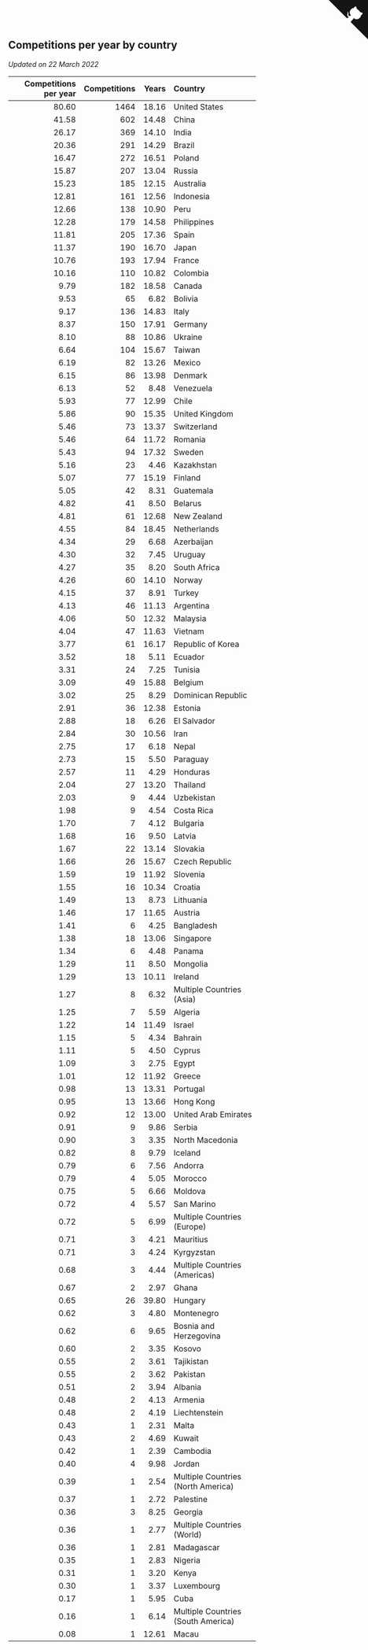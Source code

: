 ## Competitions per year by country

*Updated on 22 March 2022*

| Competitions per year | Competitions | Years | Country |
| ---: | ---: | ---: | :--- |
| 80.60 | 1464 | 18.16 | United States |
| 41.58 | 602 | 14.48 | China |
| 26.17 | 369 | 14.10 | India |
| 20.36 | 291 | 14.29 | Brazil |
| 16.47 | 272 | 16.51 | Poland |
| 15.87 | 207 | 13.04 | Russia |
| 15.23 | 185 | 12.15 | Australia |
| 12.81 | 161 | 12.56 | Indonesia |
| 12.66 | 138 | 10.90 | Peru |
| 12.28 | 179 | 14.58 | Philippines |
| 11.81 | 205 | 17.36 | Spain |
| 11.37 | 190 | 16.70 | Japan |
| 10.76 | 193 | 17.94 | France |
| 10.16 | 110 | 10.82 | Colombia |
| 9.79 | 182 | 18.58 | Canada |
| 9.53 | 65 | 6.82 | Bolivia |
| 9.17 | 136 | 14.83 | Italy |
| 8.37 | 150 | 17.91 | Germany |
| 8.10 | 88 | 10.86 | Ukraine |
| 6.64 | 104 | 15.67 | Taiwan |
| 6.19 | 82 | 13.26 | Mexico |
| 6.15 | 86 | 13.98 | Denmark |
| 6.13 | 52 | 8.48 | Venezuela |
| 5.93 | 77 | 12.99 | Chile |
| 5.86 | 90 | 15.35 | United Kingdom |
| 5.46 | 73 | 13.37 | Switzerland |
| 5.46 | 64 | 11.72 | Romania |
| 5.43 | 94 | 17.32 | Sweden |
| 5.16 | 23 | 4.46 | Kazakhstan |
| 5.07 | 77 | 15.19 | Finland |
| 5.05 | 42 | 8.31 | Guatemala |
| 4.82 | 41 | 8.50 | Belarus |
| 4.81 | 61 | 12.68 | New Zealand |
| 4.55 | 84 | 18.45 | Netherlands |
| 4.34 | 29 | 6.68 | Azerbaijan |
| 4.30 | 32 | 7.45 | Uruguay |
| 4.27 | 35 | 8.20 | South Africa |
| 4.26 | 60 | 14.10 | Norway |
| 4.15 | 37 | 8.91 | Turkey |
| 4.13 | 46 | 11.13 | Argentina |
| 4.06 | 50 | 12.32 | Malaysia |
| 4.04 | 47 | 11.63 | Vietnam |
| 3.77 | 61 | 16.17 | Republic of Korea |
| 3.52 | 18 | 5.11 | Ecuador |
| 3.31 | 24 | 7.25 | Tunisia |
| 3.09 | 49 | 15.88 | Belgium |
| 3.02 | 25 | 8.29 | Dominican Republic |
| 2.91 | 36 | 12.38 | Estonia |
| 2.88 | 18 | 6.26 | El Salvador |
| 2.84 | 30 | 10.56 | Iran |
| 2.75 | 17 | 6.18 | Nepal |
| 2.73 | 15 | 5.50 | Paraguay |
| 2.57 | 11 | 4.29 | Honduras |
| 2.04 | 27 | 13.20 | Thailand |
| 2.03 | 9 | 4.44 | Uzbekistan |
| 1.98 | 9 | 4.54 | Costa Rica |
| 1.70 | 7 | 4.12 | Bulgaria |
| 1.68 | 16 | 9.50 | Latvia |
| 1.67 | 22 | 13.14 | Slovakia |
| 1.66 | 26 | 15.67 | Czech Republic |
| 1.59 | 19 | 11.92 | Slovenia |
| 1.55 | 16 | 10.34 | Croatia |
| 1.49 | 13 | 8.73 | Lithuania |
| 1.46 | 17 | 11.65 | Austria |
| 1.41 | 6 | 4.25 | Bangladesh |
| 1.38 | 18 | 13.06 | Singapore |
| 1.34 | 6 | 4.48 | Panama |
| 1.29 | 11 | 8.50 | Mongolia |
| 1.29 | 13 | 10.11 | Ireland |
| 1.27 | 8 | 6.32 | Multiple Countries (Asia) |
| 1.25 | 7 | 5.59 | Algeria |
| 1.22 | 14 | 11.49 | Israel |
| 1.15 | 5 | 4.34 | Bahrain |
| 1.11 | 5 | 4.50 | Cyprus |
| 1.09 | 3 | 2.75 | Egypt |
| 1.01 | 12 | 11.92 | Greece |
| 0.98 | 13 | 13.31 | Portugal |
| 0.95 | 13 | 13.66 | Hong Kong |
| 0.92 | 12 | 13.00 | United Arab Emirates |
| 0.91 | 9 | 9.86 | Serbia |
| 0.90 | 3 | 3.35 | North Macedonia |
| 0.82 | 8 | 9.79 | Iceland |
| 0.79 | 6 | 7.56 | Andorra |
| 0.79 | 4 | 5.05 | Morocco |
| 0.75 | 5 | 6.66 | Moldova |
| 0.72 | 4 | 5.57 | San Marino |
| 0.72 | 5 | 6.99 | Multiple Countries (Europe) |
| 0.71 | 3 | 4.21 | Mauritius |
| 0.71 | 3 | 4.24 | Kyrgyzstan |
| 0.68 | 3 | 4.44 | Multiple Countries (Americas) |
| 0.67 | 2 | 2.97 | Ghana |
| 0.65 | 26 | 39.80 | Hungary |
| 0.62 | 3 | 4.80 | Montenegro |
| 0.62 | 6 | 9.65 | Bosnia and Herzegovina |
| 0.60 | 2 | 3.35 | Kosovo |
| 0.55 | 2 | 3.61 | Tajikistan |
| 0.55 | 2 | 3.62 | Pakistan |
| 0.51 | 2 | 3.94 | Albania |
| 0.48 | 2 | 4.13 | Armenia |
| 0.48 | 2 | 4.19 | Liechtenstein |
| 0.43 | 1 | 2.31 | Malta |
| 0.43 | 2 | 4.69 | Kuwait |
| 0.42 | 1 | 2.39 | Cambodia |
| 0.40 | 4 | 9.98 | Jordan |
| 0.39 | 1 | 2.54 | Multiple Countries (North America) |
| 0.37 | 1 | 2.72 | Palestine |
| 0.36 | 3 | 8.25 | Georgia |
| 0.36 | 1 | 2.77 | Multiple Countries (World) |
| 0.36 | 1 | 2.81 | Madagascar |
| 0.35 | 1 | 2.83 | Nigeria |
| 0.31 | 1 | 3.20 | Kenya |
| 0.30 | 1 | 3.37 | Luxembourg |
| 0.17 | 1 | 5.95 | Cuba |
| 0.16 | 1 | 6.14 | Multiple Countries (South America) |
| 0.08 | 1 | 12.61 | Macau |


<a href="https://github.com/jonatanklosko/wca_statistics" class="github-corner" aria-label="View source on Github"><svg width="80" height="80" viewBox="0 0 250 250" style="fill:#151513; color:#fff; position: absolute; top: 0; border: 0; right: 0;" aria-hidden="true"><path d="M0,0 L115,115 L130,115 L142,142 L250,250 L250,0 Z"></path><path d="M128.3,109.0 C113.8,99.7 119.0,89.6 119.0,89.6 C122.0,82.7 120.5,78.6 120.5,78.6 C119.2,72.0 123.4,76.3 123.4,76.3 C127.3,80.9 125.5,87.3 125.5,87.3 C122.9,97.6 130.6,101.9 134.4,103.2" fill="currentColor" style="transform-origin: 130px 106px;" class="octo-arm"></path><path d="M115.0,115.0 C114.9,115.1 118.7,116.5 119.8,115.4 L133.7,101.6 C136.9,99.2 139.9,98.4 142.2,98.6 C133.8,88.0 127.5,74.4 143.8,58.0 C148.5,53.4 154.0,51.2 159.7,51.0 C160.3,49.4 163.2,43.6 171.4,40.1 C171.4,40.1 176.1,42.5 178.8,56.2 C183.1,58.6 187.2,61.8 190.9,65.4 C194.5,69.0 197.7,73.2 200.1,77.6 C213.8,80.2 216.3,84.9 216.3,84.9 C212.7,93.1 206.9,96.0 205.4,96.6 C205.1,102.4 203.0,107.8 198.3,112.5 C181.9,128.9 168.3,122.5 157.7,114.1 C157.9,116.9 156.7,120.9 152.7,124.9 L141.0,136.5 C139.8,137.7 141.6,141.9 141.8,141.8 Z" fill="currentColor" class="octo-body"></path></svg></a><style>.github-corner:hover .octo-arm{animation:octocat-wave 560ms ease-in-out}@keyframes octocat-wave{0%,100%{transform:rotate(0)}20%,60%{transform:rotate(-25deg)}40%,80%{transform:rotate(10deg)}}@media (max-width:500px){.github-corner:hover .octo-arm{animation:none}.github-corner .octo-arm{animation:octocat-wave 560ms ease-in-out}}</style>
